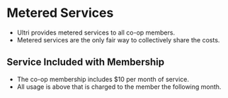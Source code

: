 # Metered Services 

* Ultri provides metered services to all co-op members.
* Metered services are the only fair way to collectively share the costs.

## Service Included with Membership

* The co-op membership includes $10 per month of service.
* All usage is above that is charged to the member the following month.







